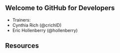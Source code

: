 ## Welcome to GitHub for Developers

- Trainers:
 - Cynthia Rich (@crichID)
 - Eric Hollenberry (@hollenberry)

## Resources

